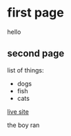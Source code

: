 # first page

hello
## second page

list of things:
- dogs
- fish
- cats

[live site](https://lily-79.github.io/hello/)


the boy ran
